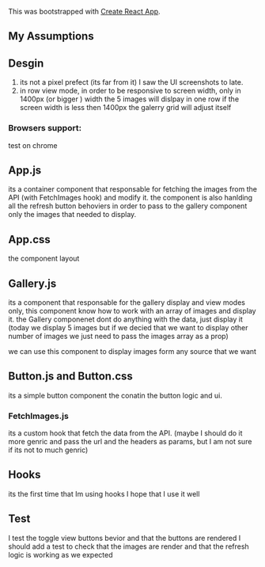 This  was bootstrapped with [Create React App](https://github.com/facebook/create-react-app).

## My Assumptions

## Desgin

1) its not a pixel prefect (its far from it) I saw the UI screenshots to late.
2) in row view mode, in order to be responsive to screen width, only in 1400px (or bigger ) width the 5 images will dislpay in one row if the screen width is less then 1400px the galerry grid will adjust itself

### Browsers support:
test on chrome

## App.js

its a container component that responsable for fetching the images from the API (with FetchImages hook) and modify it.
the component is also hanlding all the refresh button behoviers in order to pass to the gallery component only the images that needed to display.

## App.css

the component layout

## Gallery.js

its a component that responsable for the gallery display and view modes only, this component know how to work with an array of images and display it.
the Gallery componenet dont do anything with the data, just display it (today we display 5 images but if we decied that we want to display other number of images we just need to pass the images array as a prop)

we can use this component to display images form any source that we want

## Button.js and Button.css

its a simple button component the conatin the button logic and ui.

### FetchImages.js

its a custom hook that fetch the data from the API.
(maybe I should do it more genric and pass the url and the headers as params, but I am not sure if its not to much genric)

## Hooks

its the first time that Im using hooks I hope that I use it well

## Test

I test the toggle view buttons bevior and that the buttons are rendered
I should add a test to check that the images are render and that the refresh logic is working as we expected
